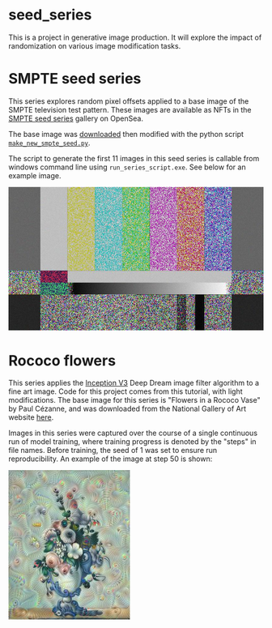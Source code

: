 # seed_series
This is a project in generative image production. It will explore the impact of randomization on various image modification tasks.

# SMPTE seed series

This series explores random pixel offsets applied to a base image of the SMPTE television test pattern. These images are available as NFTs in the [SMPTE seed series](https://opensea.io/collection/smpte-seed) gallery on OpenSea.

The base image was [downloaded](https://upload.wikimedia.org/wikipedia/commons/thumb/6/60/SMPTE_Color_Bars_16x9.svg/1024px-SMPTE_Color_Bars_16x9.svg.png) then modified with the python script [`make_new_smpte_seed.py`](https://github.com/metamaden/seed_series/blob/main/series/generative/smpte/src/make_new_smpte_seed.py).

The script to generate the first 11 images in this seed series is callable from windows command line using `run_series_script.exe`. See below for an example image.

![SMPTE seed 7 image](https://github.com/metamaden/seed_series/blob/main/series/generative/smpte/img/smpte_seed_7.jpg?raw=true)

# Rococo flowers

This series applies the [Inception V3](https://ai.googleblog.com/2015/06/inceptionism-going-deeper-into-neural.html) Deep Dream image filter algorithm to a fine art image. Code for this project comes from this tutorial, with light modifications. The base image for this series is "Flowers in a Rococo Vase" by Paul Cézanne, and was downloaded from the National Gallery of Art website [here](https://www.nga.gov/collection/art-object-page.46580.html).

Images in this series were captured over the course of a single continuous run of model training, where training progress is denoted by the "steps" in file names. Before training, the seed of 1 was set to ensure run reproducibility. An example of the image at step 50 is shown:

![Rococo flowers, step 50, seed 1](https://github.com/metamaden/seed_series/blob/main/series/generative/rococo_flowers/img/rococo-flowers_step50_seed1.jpg?raw=true)
